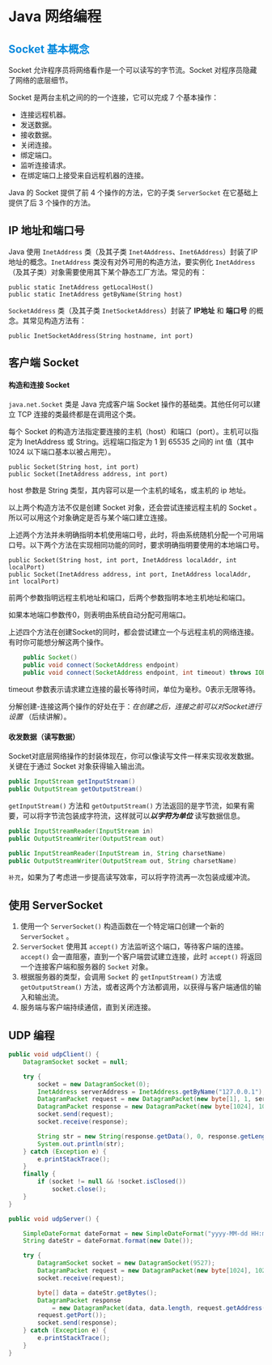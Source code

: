 # Java 网络编程

## <font color="#0088dd">Socket 基本概念</font>

Socket 允许程序员将网络看作是一个可以读写的字节流。Socket 对程序员隐藏了网络的底层细节。

Socket 是两台主机之间的的一个连接，它可以完成 7 个基本操作：

- 连接远程机器。
- 发送数据。
- 接收数据。
- 关闭连接。
- 绑定端口。
- 监听连接请求。
- 在绑定端口上接受来自远程机器的连接。

Java 的 Socket 提供了前 4 个操作的方法，它的子类 `ServerSocket` 在它基础上提供了后 3 个操作的方法。

## IP 地址和端口号

Java 使用 `InetAddress` 类（及其子类 `Inet4Address`、`Inet6Address`）封装了IP地址的概念。`InetAddress` 类没有对外可用的构造方法，要实例化 `InetAddress`（及其子类）对象需要使用其下某个静态工厂方法。常见的有：

```
public static InetAddress getLocalHost()
public static InetAddress getByName(String host)
```

`SocketAddress` 类（及其子类 `InetSocketAddress`）封装了 **IP地址** 和 **端口号** 的概念。其常见构造方法有：

```
public InetSocketAddress(String hostname, int port)
```

## 客户端 Socket

#### 构造和连接 Socket

`java.net.Socket` 类是 Java 完成客户端 Socket 操作的基础类。其他任何可以建立 TCP 连接的类最终都是在调用这个类。

每个 Socket 的构造方法指定要连接的主机（host）和端口（port）。主机可以指定为 InetAddress 或 String。远程端口指定为 1 到 65535 之间的 int 值（其中 1024 以下端口基本以被占用完）。

```
public Socket(String host, int port)
public Socket(InetAddress address, int port)
```

host 参数是 String 类型，其内容可以是一个主机的域名，或主机的 ip 地址。

以上两个构造方法不仅是创建 Socket 对象，还会尝试连接远程主机的 Socket 。所以可以用这个对象确定是否与某个端口建立连接。

上述两个方法并未明确指明本机使用端口号，此时，将由系统随机分配一个可用端口号。以下两个方法在实现相同功能的同时，要求明确指明要使用的本地端口号。

```
public Socket(String host, int port, InetAddress localAddr, int localPort)
public Socket(InetAddress address, int port, InetAddress localAddr, int localPort)
```

前两个参数指明远程主机地址和端口，后两个参数指明本地主机地址和端口。

如果本地端口参数传0，则表明由系统自动分配可用端口。

上述四个方法在创建Socket的同时，都会尝试建立一个与远程主机的网络连接。有时你可能想分解这两个操作。

```java
    public Socket() 
    public void connect(SocketAddress endpoint)  
    public void connect(SocketAddress endpoint, int timeout) throws IOException 
```

timeout 参数表示请求建立连接的最长等待时间，单位为毫秒。0表示无限等待。

分解创建-连接这两个操作的好处在于：*在创建之后，连接之前可以对Socket进行设置* （后续讲解）。

#### 收发数据（读写数据）

Socket对底层网络操作的封装体现在，你可以像读写文件一样来实现收发数据。关键在于通过 Socket 对象获得输入输出流。

```java
public InputStream getInputStream()
public OutputStream getOutputStream()
```

`getInputStream()` 方法和 `getOutputStream()` 方法返回的是字节流，如果有需要，可以将字节流包装成字符流，这样就可以***以字符为单位*** 读写数据信息。

```java
public InputStreamReader(InputStream in)
public OutputStreamWriter(OutputStream out)

public InputStreamReader(InputStream in, String charsetName)
public OutputStreamWriter(OutputStream out, String charsetName)
```

`补充`，如果为了考虑进一步提高读写效率，可以将字符流再一次包装成缓冲流。

## 使用 ServerSocket

1. 使用一个 `ServerSocket()` 构造函数在一个特定端口创建一个新的 `ServerSocket` 。
2. `ServerSocket` 使用其 `accept()` 方法监听这个端口，等待客户端的连接。`accept()` 会一直阻塞，直到一个客户端尝试建立连接，此时 `accept()` 将返回一个连接客户端和服务器的 `Socket` 对象。
3. 根据服务器的类型，会调用 `Socket` 的 `getInputStream()` 方法或 `getOutputStream()` 方法，或者这两个方法都调用，以获得与客户端通信的输入和输出流。
4. 服务端与客户端持续通信，直到关闭连接。



## UDP 编程

```java
public void udpClient() {
    DatagramSocket socket = null;

    try {
        socket = new DatagramSocket(0);
        InetAddress serverAddress = InetAddress.getByName("127.0.0.1");
        DatagramPacket request = new DatagramPacket(new byte[1], 1, serverAddress, 9527);
        DatagramPacket response = new DatagramPacket(new byte[1024], 1024);
        socket.send(request);
        socket.receive(response);

        String str = new String(response.getData(), 0, response.getLength());
        System.out.println(str);
    } catch (Exception e) {
        e.printStackTrace();
    } 
    finally {
        if (socket != null && !socket.isClosed())
            socket.close();
    }
}
```

```java
public void udpServer() {

    SimpleDateFormat dateFormat = new SimpleDateFormat("yyyy-MM-dd HH:mm:ss");
    String dateStr = dateFormat.format(new Date());

    try {
        DatagramSocket socket = new DatagramSocket(9527);
        DatagramPacket request = new DatagramPacket(new byte[1024], 1024);
        socket.receive(request);

        byte[] data = dateStr.getBytes();
        DatagramPacket response 
            = new DatagramPacket(data, data.length, request.getAddress(),
        request.getPort());
        socket.send(response);
    } catch (Exception e) {
        e.printStackTrace();
    }
}
```